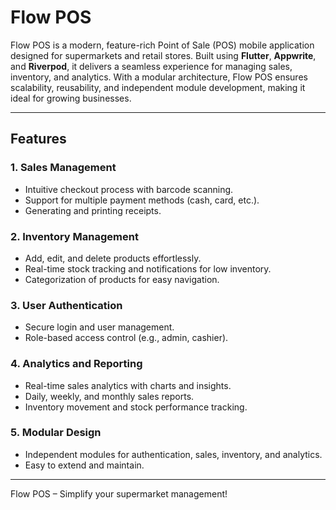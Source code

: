 # Flow POS

Flow POS is a modern, feature-rich Point of Sale (POS) mobile application designed for supermarkets and retail stores. Built using **Flutter**, **Appwrite**, and **Riverpod**, it delivers a seamless experience for managing sales, inventory, and analytics. With a modular architecture, Flow POS ensures scalability, reusability, and independent module development, making it ideal for growing businesses.

---

## Features

### 1. **Sales Management**
- Intuitive checkout process with barcode scanning.
- Support for multiple payment methods (cash, card, etc.).
- Generating and printing receipts.

### 2. **Inventory Management**
- Add, edit, and delete products effortlessly.
- Real-time stock tracking and notifications for low inventory.
- Categorization of products for easy navigation.

### 3. **User Authentication**
- Secure login and user management.
- Role-based access control (e.g., admin, cashier).

### 4. **Analytics and Reporting**
- Real-time sales analytics with charts and insights.
- Daily, weekly, and monthly sales reports.
- Inventory movement and stock performance tracking.

### 5. **Modular Design**
- Independent modules for authentication, sales, inventory, and analytics.
- Easy to extend and maintain.

---

Flow POS – Simplify your supermarket management!

